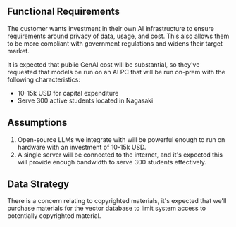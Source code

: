 ## Functional Requirements

The customer wants investment in their own AI infrastructure to ensure requirements around privacy of data, usage, and cost. This also allows them to be more compliant with government regulations and widens their target market.

It is expected that public GenAI cost will be substantial, so they've requested that models be run on an AI PC that will be run on-prem with the following characteristics:
- 10-15k USD for capital expenditure
- Serve 300 active students located in Nagasaki

## Assumptions

1. Open-source LLMs we integrate with will be powerful enough to run on hardware with an investment of 10-15k USD.
2. A single server will be connected to the internet, and it's expected this will provide enough bandwidth to serve 300 students effectively.

## Data Strategy

There is a concern relating to copyrighted materials, it's expected that we'll purchase materials for the vector database to limit system access to potentially copyrighted material.
